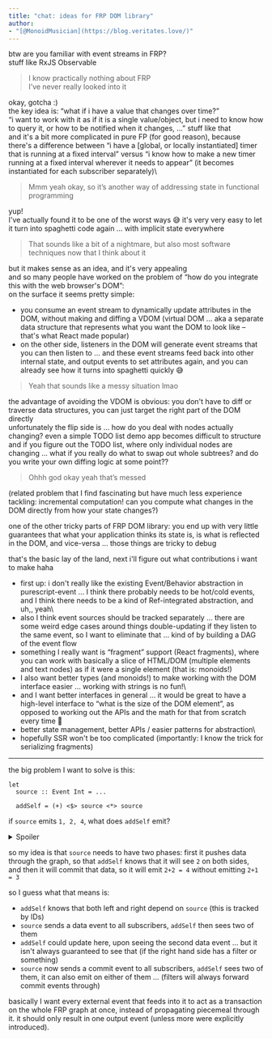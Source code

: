 ```yaml
---
title: "chat: ideas for FRP DOM library"
author:
- "[@MonoidMusician](https://blog.veritates.love/)"
---
```


btw are you familiar with event streams in FRP?\
stuff like RxJS Observable

> I know practically nothing about FRP\
> I’ve never really looked into it

okay, gotcha :)\
the key idea is: “what if i have a value that changes over time?”\
“i want to work with it as if it is a single value/object, but i need to know how to query it, or how to be notified when it changes, …” stuff like that\
and it's a bit more complicated in pure FP (for good reason), because there's a difference between “i have a [global, or locally instantiated] timer that is running at a fixed interval” versus “i know how to make a new timer running at a fixed interval wherever it needs to appear” (it becomes instantiated for each subscriber separately)\

> Mmm yeah okay, so it’s another way of addressing state in functional programming

yup!\
I've actually found it to be one of the worst ways 😅 it's very very easy to let it turn into spaghetti code again … with implicit state everywhere

> That sounds like a bit of a nightmare, but also most software techniques now that I think about it

but it makes sense as an idea, and it's very appealing\
and so many people have worked on the problem of “how do you integrate this with the web browser's DOM”:\
on the surface it seems pretty simple:

- you consume an event stream to dynamically update attributes in the DOM, without making and diffing a VDOM (virtual DOM … aka a separate data structure that represents what you want the DOM to look like – that's what React made popular)
- on the other side, listeners in the DOM will generate event streams that you can then listen to … and these event streams feed back into other internal state, and output events to set attributes again, and you can already see how it turns into spaghetti quickly 😅

> Yeah that sounds like a messy situation lmao

the advantage of avoiding the VDOM is obvious: you don't have to diff or traverse data structures, you can just target the right part of the DOM directly\
unfortunately the flip side is … how do you deal with nodes actually changing? even a simple TODO list demo app becomes difficult to structure\
and if you figure out the TODO list, where only individual nodes are changing … what if you really do what to swap out whole subtrees? and do you write your own diffing logic at some point??

> Ohhh god okay yeah that’s messed

(related problem that I find fascinating but have much less experience tackling: incremental computation! can you compute what changes in the DOM directly from how your state changes?)

one of the other tricky parts of FRP DOM library: you end up with very little guarantees that what your application thinks its state is, is what is reflected in the DOM, and vice-versa … those things are tricky to debug

that's the basic lay of the land, next i'll figure out what contributions i want to make haha

- first up: i don't really like the existing Event/Behavior abstraction in purescript-event … I think there probably needs to be hot/cold events, and I think there needs to be a kind of Ref-integrated abstraction, and uh,, yeah\
- also I think event sources should be tracked separately … there are some weird edge cases around things double-updating if they listen to the same event, so I want to eliminate that … kind of by building a DAG of the event flow
- something I really want is “fragment” support (React fragments), where you can work with basically a slice of HTML/DOM (multiple elements and text nodes) as if it were a single element (that is: monoids!)
- I also want better types (and monoids!) to make working with the DOM interface easier … working with strings is no fun!\
- and I want better interfaces in general … it would be great to have a high-level interface to “what is the size of the DOM element”, as opposed to working out the APIs and the math for that from scratch every time 🫠
- better state management, better APIs / easier patterns for abstraction\
- hopefully SSR won't be too complicated (importantly: I know the trick for serializing fragments)

-----

the big problem I want to solve is this:

```{.haskell data-lang="PureScript"}
let
  source :: Event Int = ...

  addSelf = (+) <$> source <*> source
```

if `source` emits `1, 2, 4`, what does `addSelf` emit?

<details class="Details">

<summary>Spoiler</summary>

`addSelf` actually emits, uhh,

`2, 3, 4, 6, 8`

because it receives separate left and right events:

```{.js data-lang=""}
receive 1 on left  -> nothing on right yet, so no output
receive 1 on right -> emit 1+1 = 2
receive 2 on left  -> emit 2+1 = 3
receive 2 on right -> emit 2+2 = 4
receive 4 on left  -> emit 4+2 = 6
receive 4 on right -> emit 4+4 = 8
```

</details>

so my idea is that `source` needs to have two phases: first it pushes data through the graph, so that `addSelf` knows that it will see `2` on both sides, and then it will commit that data, so it will emit `2+2 = 4` without emitting `2+1 = 3`

so I guess what that means is:

- `addSelf` knows that both left and right depend on `source` (this is tracked by IDs)
- `source` sends a data event to all subscribers, `addSelf` then sees two of them
- `addSelf` could update here, upon seeing the second data event … but it isn't always guaranteed to see that (if the right hand side has a filter or something)
- `source` now sends a commit event to all subscribers, `addSelf` sees two of them, it can also emit on either of them … (filters will always forward commit events through)

basically I want every external event that feeds into it to act as a transaction on the whole FRP graph at once, instead of propagating piecemeal through it.
it should only result in one output event (unless more were explicitly introduced).
